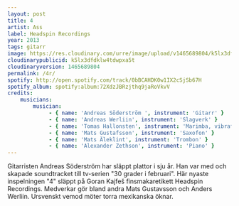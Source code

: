 ```yaml
---
layout: post
title: 4
artist: Ass
label: Headspin Recordings
year: 2013
tags: gitarr
image: https://res.cloudinary.com/urre/image/upload/v1465689804/k5lx3dfdklw4tdwpxa5t.jpg
cloudinarypublicid: k5lx3dfdklw4tdwpxa5t
cloudinaryversion: 1465689804
permalink: /4r/
spotify: http://open.spotify.com/track/0bBCAHDK0w1IX2cSjSb67H
spotify_album: spotify:album:72XdzJBRzjthq9jaRoVkvV
credits:
    musicians:
        musician:
             - { name: 'Andreas Söderström ', instrument: 'Gitarr' }
             - { name: 'Andreas Werliin', instrument: 'Slagverk' }
             - { name: 'Tomas Hallonsten', instrument: 'Marimba, vibrafon' }
             - { name: 'Mats Gustafsson', instrument: 'Saxofon' }
             - { name: 'Mats Äleklint', instrument: 'Trombon' }
             - { name: 'Alexander Zethson', instrument: 'Piano' }
---
```


Gitarristen Andreas Söderström har släppt plattor i sju år. Han var med och skapade soundtracket till tv-serien "30 grader i februari". Här nyaste inspelningen "4" släppt på Goran Kajfeš finsmakaretikett Headspin Recordings. Medverkar gör bland andra Mats Gustavsson och Anders Werliin. Ursvenskt vemod möter torra mexikanska öknar.
